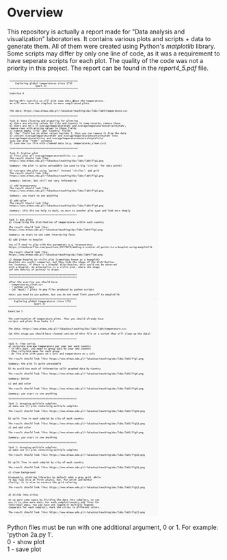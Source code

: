 # Overview  
This repository is actually a report made for "Data analysis and visualization" laboratories. It contains various plots and scripts + data to generate them. All of them were created using Python's *matplotlib* library. Some scripts may differ by only one line of code, as it was a requirement to have seperate scripts for each plot. The quality of the code was not a priority in this project. The report can be found in the *report4_5.pdf* file.  
   

![](labs4_5.png)  

Python files must be run with one additional argument, 0 or 1. For example: 'python 2a.py 1'.  
0 - show plot  
1 - save plot  
